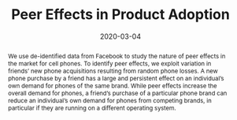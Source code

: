 ---
title: "Peer Effects in Product Adoption"
collection: wps
link: /files/Peer-Effects-In-Product-Adoption.pdf
coauthors: Michael Bailey, Theresa Kuchler, Johannes Stroebel, and Arlene Wong
date: 2020-03-04
outcome_prefix: ''
outcome: 'American Economic Journal: Applied Economics, 14(3), July 2022'
outcome_link: "https://www.aeaweb.org/articles?id=10.1257/app.20200367"
abstract: "We use de-identified data from Facebook to study the nature of peer effects in the market for cell phones. To identify peer effects, we exploit variation in friends’ new phone acquisitions resulting from random phone losses. A new phone purchase by a friend has a large and persistent effect on an individual’s own demand for phones of the same brand. While peer effects increase the overall demand for phones, a friend’s purchase of a particular phone brand can reduce an individual’s own demand for phones from competing brands, in particular if they are running on a different operating system."
press: <a href="https://voxeu.org/article/peer-effects-product-adoption">Vox EU</a> | <a href="https://blogs.lse.ac.uk/businessreview/2019/05/28/how-our-social-interactions-influence-our-decision-to-buy-a-new-home/">LSE Business Review</a> | <a href="https://www.weforum.org/agenda/2019/09/do-your-friends-influence-you-to-buy-products/">World Economic Forum</a>
data: <a href="https://drew-johnston.com/files/peer_effects_in_product_adoption/online_appendix.pdf">Online Appendix</a> | <a href="https://drew-johnston.com/files/peer_effects_in_product_adoption/slides.pdf">Slides</a> | <a href="https://drew-johnston.com/files/peer_effects_in_product_adoption/wp.pdf">WP Version</a>
---